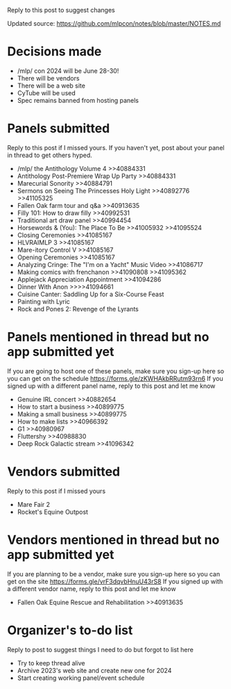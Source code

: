 Reply to this post to suggest changes

Updated source: https://github.com/mlpcon/notes/blob/master/NOTES.md

# Decisions made
- /mlp/ con 2024 will be June 28-30!
- There will be vendors
- There will be a web site
- CyTube will be used
- Spec remains banned from hosting panels

# Panels submitted
Reply to this post if I missed yours.  If you haven't yet, post about your panel in thread to get others hyped.
- /mlp/ the Antithology Volume 4 >>40884331
- Antithology Post-Premiere Wrap Up Party >>40884331
- Marecurial Sonority >>40884791
- Sermons on Seeing The Princesses Holy Light >>40892776 >>41105325
- Fallen Oak farm tour and q&a >>40913635
- Filly 101: How to draw filly >>40992531
- Traditional art draw panel >>40994454
- Horsewords & (You): The Place To Be >>41005932 >>41095524
- Closing Ceremonies >>41085167
- HLVRAIMLP 3 >>41085167
- Mare-itory Control V >>41085167
- Opening Ceremonies >>41085167
- Analyzing Cringe: The "I'm on a Yacht" Music Video >>41086717
- Making comics with frenchanon >>41090808 >>41095362
- Applejack Appreciation Appointment >>41094286
- Dinner With Anon >>>>41094661
- Cuisine Canter: Saddling Up for a Six-Course Feast 
- Painting with Lyric
- Rock and Pones 2: Revenge of the Lyrants

# Panels mentioned in thread but no app submitted yet
If you are going to host one of these panels, make sure you sign-up here so you can get on the schedule https://forms.gle/zKWHAkbRRutm93rn6
If you signed up with a different panel name, reply to this post and let me know
- Genuine IRL concert >>40882654
- How to start a business >>40899775
- Making a small business >>40899775
- How to make lists >>40966392
- G1 >>40980967
- Fluttershy >>40988830
- Deep Rock Galactic stream >>41096342

# Vendors submitted
Reply to this post if I missed yours
- Mare Fair 2
- Rocket's Equine Outpost

# Vendors mentioned in thread but no app submitted yet
If you are planning to be a vendor, make sure you sign-up here so you can get on the site https://forms.gle/vrF3dqvbHnuU43rS8
If you signed up with a different vendor name, reply to this post and let me know
- Fallen Oak Equine Rescue and Rehabilitation >>40913635

# Organizer's to-do list
Reply to post to suggest things I need to do but forgot to list here
- Try to keep thread alive
- Archive 2023's web site and create new one for 2024
- Start creating working panel/event schedule